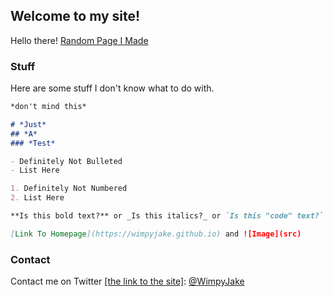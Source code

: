 ## Welcome to my site!
Hello there!
[Random Page I Made](https://wimpyjake.github.io/fun-stuff/fun-stuff.html)
### Stuff

Here are some stuff I don't know what to do with.

```markdown
*don't mind this*

# *Just*
## *A*
### *Test*

- Definitely Not Bulleted
- List Here

1. Definitely Not Numbered
2. List Here

**Is this bold text?** or _Is this italics?_ or `Is this "code" text?` 

[Link To Homepage](https://wimpyjake.github.io) and ![Image](src)
```


### Contact

Contact me on Twitter [[the link to the site]](https://twitter.com): [@WimpyJake](https://twitter.com/WimpyJake)
